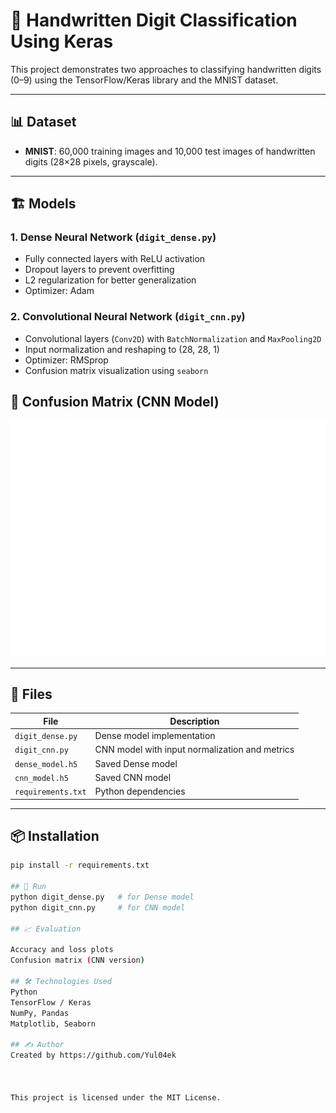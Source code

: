 # 🧠 Handwritten Digit Classification Using Keras

This project demonstrates two approaches to classifying handwritten digits (0–9) using the TensorFlow/Keras library and the MNIST dataset.

---

## 📊 Dataset

- **MNIST**: 60,000 training images and 10,000 test images of handwritten digits (28×28 pixels, grayscale).

---

## 🏗️ Models

### 1. Dense Neural Network (`digit_dense.py`)
- Fully connected layers with ReLU activation
- Dropout layers to prevent overfitting
- L2 regularization for better generalization
- Optimizer: Adam

### 2. Convolutional Neural Network (`digit_cnn.py`)
- Convolutional layers (`Conv2D`) with `BatchNormalization` and `MaxPooling2D`
- Input normalization and reshaping to (28, 28, 1)
- Optimizer: RMSprop
- Confusion matrix visualization using `seaborn`

## 🧩 Confusion Matrix (CNN Model)

![Confusion Matrix](confusion_matrix.png)

---

## 📁 Files

| File             | Description                                      |
|------------------|--------------------------------------------------|
| `digit_dense.py` | Dense model implementation                      |
| `digit_cnn.py`   | CNN model with input normalization and metrics  |
| `dense_model.h5` | Saved Dense model                               |
| `cnn_model.h5`   | Saved CNN model                                 |
| `requirements.txt` | Python dependencies                           |

---

## 📦 Installation

```bash
pip install -r requirements.txt

## 🚀 Run
python digit_dense.py   # for Dense model
python digit_cnn.py     # for CNN model

## 📈 Evaluation

Accuracy and loss plots
Confusion matrix (CNN version)

## 🛠️ Technologies Used
Python
TensorFlow / Keras
NumPy, Pandas
Matplotlib, Seaborn

## ✍️ Author
Created by https://github.com/Yul04ek



This project is licensed under the MIT License.




